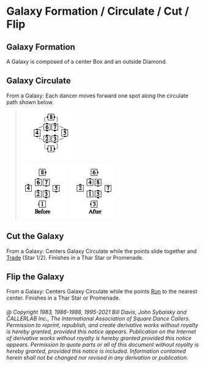 
# Galaxy Formation / Circulate / Cut / Flip

## Galaxy Formation

A Galaxy is composed of a center Box and an outside Diamond.

## Galaxy Circulate

From a Galaxy: Each dancer moves forward one spot
along the circulate path shown below.

>
> ![alt](galaxy_circulate_1a.png)
>
> ![alt](galaxy_circulate_1b.png)
> ![alt](galaxy_circulate_1c.png)
>

## Cut the Galaxy

From a Galaxy: Centers Galaxy Circulate while the points slide together and
[Trade](../b2/trade.md) (Star 1/2). Finishes in a Thar Star or Promenade.

## Flip the Galaxy

From a Galaxy: Centers Galaxy Circulate while the points
[Run](../b2/run.md) to the nearest
center. Finishes in a Thar Star or Promenade.

###### @ Copyright 1983, 1986-1988, 1995-2021 Bill Davis, John Sybalsky and CALLERLAB Inc., The International Association of Square Dance Callers. Permission to reprint, republish, and create derivative works without royalty is hereby granted, provided this notice appears. Publication on the Internet of derivative works without royalty is hereby granted provided this notice appears. Permission to quote parts or all of this document without royalty is hereby granted, provided this notice is included. Information contained herein shall not be changed nor revised in any derivation or publication.
